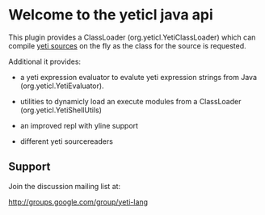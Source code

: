 Welcome to the yeticl java api
==============================

This plugin provides a ClassLoader (org.yeticl.YetiClassLoader) which can compile [yeti sources](http://mth.github.com/yeti/)
on the fly as the class for the source is requested.

Additional it provides:

- a yeti expression evaluator to evalute yeti expression strings from Java (org.yeticl.YetiEvaluator).

- utilities to dynamicly load an execute modules from a ClassLoader (org.yeticl.YetiShellUtils)

- an improved repl with yline support

- different yeti sourcereaders

## Support

Join the discussion mailing list at:

http://groups.google.com/group/yeti-lang
